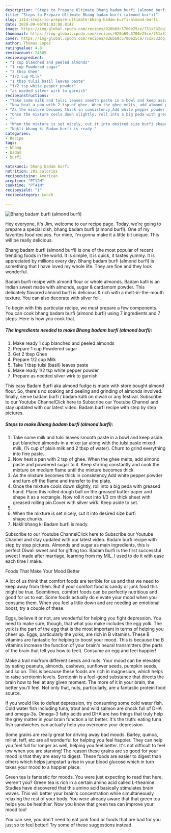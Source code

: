 ```yaml
---
description: "Steps to Prepare Ultimate Bhang badam burfi (almond burfi)"
title: "Steps to Prepare Ultimate Bhang badam burfi (almond burfi)"
slug: 1314-steps-to-prepare-ultimate-bhang-badam-burfi-almond-burfi
date: 2020-09-06T01:03:00.814Z
image: https://img-global.cpcdn.com/recipes/026b69c5700e25ce/751x532cq70/bhang-badam-burfi-almond-burfi-recipe-main-photo.jpg
thumbnail: https://img-global.cpcdn.com/recipes/026b69c5700e25ce/751x532cq70/bhang-badam-burfi-almond-burfi-recipe-main-photo.jpg
cover: https://img-global.cpcdn.com/recipes/026b69c5700e25ce/751x532cq70/bhang-badam-burfi-almond-burfi-recipe-main-photo.jpg
author: Thomas Lopez
ratingvalue: 4.8
reviewcount: 24505
recipeingredient:
- "1 cup blanched and peeled almonds"
- "1 cup Powdered sugar"
- "2 tbsp Ghee"
- "1/2 cup Milk"
- "1 tbsp tulsi basil leaves paste"
- "1/2 tsp white pepper powder"
- "as needed silver wirk to garnish"
recipeinstructions:
- "Take some milk and tulsi leaves smooth paste in a bowl and keep aside. put blanched almonds in a mixer jar along with the tulsi paste mixed milk, (½ cup of plain milk and 2 tbsp of water). Churn to grind everything into fine paste."
- "Now heat a pan with 2 tsp of ghee. When the ghee melts, add almond paste and powdered sugar to it. Keep stirring constantly and cook the mixture on medium flame until the mixture becomes thick."
- "As the mixture becomes thick in consistency,Add white pepper powder and turn off the flame and transfer to the plate."
- "Once the mixture cools down slightly, roll into a big peda with greased hand. Place this rolled dough ball on the greased butter paper and shape it as a rectangle. Now roll it out into 1/3 cm thick sheet with greased rolling pin.Cover with silver wirk. Keep aside to set."
- ""
- "When the mixture is set nicely, cut it into desired size burfi shape.chunks."
- "Nakli bhang ki Badam burfi is ready."
categories:
- Recipe
tags:
- bhang
- badam
- burfi

katakunci: bhang badam burfi 
nutrition: 281 calories
recipecuisine: American
preptime: "PT12M"
cooktime: "PT41M"
recipeyield: "1"
recipecategory: Lunch

---
```



![Bhang badam burfi (almond burfi)](https://img-global.cpcdn.com/recipes/026b69c5700e25ce/751x532cq70/bhang-badam-burfi-almond-burfi-recipe-main-photo.jpg)

Hey everyone, it's Jim, welcome to our recipe page. Today, we're going to prepare a special dish, bhang badam burfi (almond burfi). One of my favorites food recipes. For mine, I'm gonna make it a little bit unique. This will be really delicious.

Bhang badam burfi (almond burfi) is one of the most popular of recent trending foods in the world. It is simple, it is quick, it tastes yummy. It is appreciated by millions every day. Bhang badam burfi (almond burfi) is something that I have loved my whole life. They are fine and they look wonderful.

Badam burfi recipe with almond flour or whole almonds. Badam katli is an Indian sweet made with almonds, sugar &amp; cardamom powder. This delicately flavored almond burfi is delicious &amp; rich with a melt-in-the-mouth texture. You can also decorate with silver foil.


To begin with this particular recipe, we must prepare a few components. You can cook bhang badam burfi (almond burfi) using 7 ingredients and 7 steps. Here is how you cook that.

<!--inarticleads1-->

##### The ingredients needed to make Bhang badam burfi (almond burfi):

1. Make ready 1 cup blanched and peeled almonds
1. Prepare 1 cup Powdered sugar
1. Get 2 tbsp Ghee
1. Prepare 1/2 cup Milk
1. Take 1 tbsp tulsi (basil) leaves paste
1. Make ready 1/2 tsp white pepper powder
1. Prepare as needed silver wirk to garnish


This easy Badam Burfi aka almond fudge is made with store bought almond flour. So, there&#39;s no soaking and peeling and grinding of almonds involved. finally, serve badam burfi / badam katli on diwali or any festival. Subscribe to our Youtube ChannelClick here to Subscribe our Youtube Channel and stay updated with our latest video. Badam burfi recipe with step by step pictures. 

<!--inarticleads2-->

##### Steps to make Bhang badam burfi (almond burfi):

1. Take some milk and tulsi leaves smooth paste in a bowl and keep aside. put blanched almonds in a mixer jar along with the tulsi paste mixed milk, (½ cup of plain milk and 2 tbsp of water). Churn to grind everything into fine paste.
1. Now heat a pan with 2 tsp of ghee. When the ghee melts, add almond paste and powdered sugar to it. Keep stirring constantly and cook the mixture on medium flame until the mixture becomes thick.
1. As the mixture becomes thick in consistency,Add white pepper powder and turn off the flame and transfer to the plate.
1. Once the mixture cools down slightly, roll into a big peda with greased hand. Place this rolled dough ball on the greased butter paper and shape it as a rectangle. Now roll it out into 1/3 cm thick sheet with greased rolling pin.Cover with silver wirk. Keep aside to set.
1. 
1. When the mixture is set nicely, cut it into desired size burfi shape.chunks.
1. Nakli bhang ki Badam burfi is ready.


Subscribe to our Youtube ChannelClick here to Subscribe our Youtube Channel and stay updated with our latest video. Badam burfi recipe with step by step pictures. Almonds and sugar as main ingredients, this is perfect Diwali sweet and for gifting too. Badam burfi is the first successful sweet I made after marriage, learning from my MIL. I used to do it with ease each time I make. 

Foods That Make Your Mood Better


A lot of us think that comfort foods are terrible for us and that we need to keep away from them. But if your comfort food is candy or junk food this might be true. Soemtimes, comfort foods can be perfectly nutritious and good for us to eat. Some foods actually do elevate your mood when you consume them. When you feel a little down and are needing an emotional boost, try a couple of these.

Eggs, believe it or not, are wonderful for helping you fight depression. You need to make sure, though, that what you make includes the egg yolk. The yolk is the part of the egg that is the most important in terms of helping you cheer up. Eggs, particularly the yolks, are rich in B vitamins. These B vitamins are fantastic for helping to boost your mood. This is because the B vitamins increase the function of your brain's neural transmitters (the parts of the brain that tell you how to feel). Consume an egg and feel happier!

Make a trail mixfrom different seeds and nuts. Your mood can be elevated by eating peanuts, almonds, cashews, sunflower seeds, pumpkin seeds, and so on. This is because these foods are rich in magnesium, which helps to raise serotonin levels. Serotonin is a feel-good substance that directs the brain how to feel at any given moment. The more of it in your brain, the better you'll feel. Not only that, nuts, particularly, are a fantastic protein food source.

If you would like to defeat depression, try consuming some cold water fish. Cold water fish including tuna, trout and wild salmon are chock full of DHA and omega-3s. Omega-3 fatty acids and DHA are two things that truly help the grey matter in your brain function a lot better. It's the truth: eating tuna fish sandwiches can actually help you overcome your depression. 

Some grains are really great for driving away bad moods. Barley, quinoa, millet, teff, etc are all wonderful for helping you feel happier. They can help you feel full for longer as well, helping you feel better. It's not difficult to feel low when you are starving! The reason these grains are so good for your mood is that they are easy to digest. These foods are easier to digest than others which helps jumpstart a rise in your blood glucose which in turn takes your mood to a happier place.

Green tea is fantastic for moods. You were just expecting to read that here, weren't you? Green tea is rich in a certain amino acid called L-theanine. Studies have discovered that this amino acid basically stimulates brain waves. This will better your brain's concentration while simultaneously relaxing the rest of your body. You were already aware that that green tea helps you be healthier. Now you know that green tea can improve your mood too!

You can see, you don't need to eat junk food or foods that are bad for you just so to feel better! Try  some  of  these  suggestions  instead.

